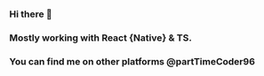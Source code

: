 ### Hi there 👋

### Mostly working with React {Native} & TS.
### You can find me on other platforms @partTimeCoder96

